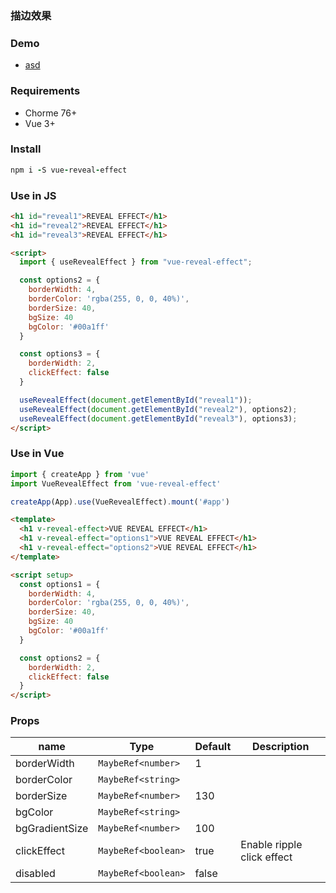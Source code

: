 ### 描边效果

### Demo

- [asd](http://www.baidu.com)

### **Requirements**

- Chorme 76+
- Vue 3+

### **Install**

```coffeescript
npm i -S vue-reveal-effect
```

### **Use in JS**

```html
<h1 id="reveal1">REVEAL EFFECT</h1>
<h1 id="reveal2">REVEAL EFFECT</h1>
<h1 id="reveal3">REVEAL EFFECT</h1>

<script>
  import { useRevealEffect } from "vue-reveal-effect";

  const options2 = {
    borderWidth: 4,
    borderColor: 'rgba(255, 0, 0, 40%)',
    borderSize: 40,
    bgSize: 40
    bgColor: '#00a1ff'
  }

  const options3 = {
    borderWidth: 2,
    clickEffect: false
  }

  useRevealEffect(document.getElementById("reveal1"));
  useRevealEffect(document.getElementById("reveal2"), options2);
  useRevealEffect(document.getElementById("reveal3"), options3);
</script>
```

### **Use in Vue**

```js
import { createApp } from 'vue'
import VueRevealEffect from 'vue-reveal-effect'

createApp(App).use(VueRevealEffect).mount('#app')
```

```html
<template>
  <h1 v-reveal-effect>VUE REVEAL EFFECT</h1>
  <h1 v-reveal-effect="options1">VUE REVEAL EFFECT</h1>
  <h1 v-reveal-effect="options2">VUE REVEAL EFFECT</h1>
</template>

<script setup>
  const options1 = {
    borderWidth: 4,
    borderColor: 'rgba(255, 0, 0, 40%)',
    borderSize: 40,
    bgSize: 40
    bgColor: '#00a1ff'
  }

  const options2 = {
    borderWidth: 2,
    clickEffect: false
  }
</script>
```

### **Props**

| name           | Type                | Default | Description                |
| -------------- | ------------------- | ------- | -------------------------- |
| borderWidth    | `MaybeRef<number>`  | 1       |                            |
| borderColor    | `MaybeRef<string>`  |         |                            |
| borderSize     | `MaybeRef<number>`  | 130     |                            |
| bgColor        | `MaybeRef<string>`  |         |                            |
| bgGradientSize | `MaybeRef<number>`  | 100     |                            |
| clickEffect    | `MaybeRef<boolean>` | true    | Enable ripple click effect |
| disabled       | `MaybeRef<boolean>` | false   |                            |

